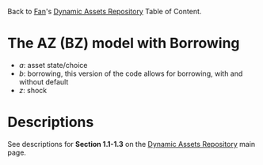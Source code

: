 Back to [Fan](https://fanwangecon.github.io)'s
[Dynamic Assets Repository](https://fanwangecon.github.io/CodeDynaAsset/) Table of Content.

# The AZ (BZ) model with Borrowing

- *a*: asset state/choice
- *b*: borrowing, this version of the code allows for borrowing, with and without default
- *z*: shock

# Descriptions

See descriptions for **Section 1.1-1.3** on the [Dynamic Assets Repository](https://fanwangecon.github.io/CodeDynaAsset/) main page.

